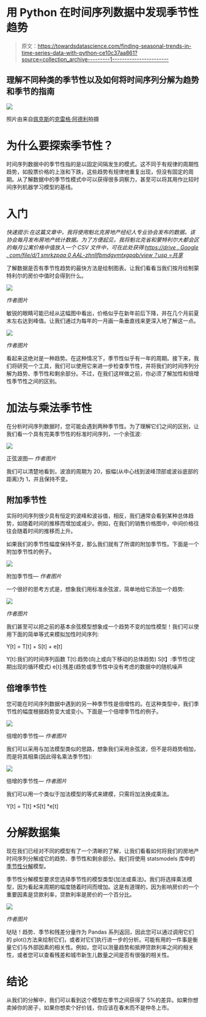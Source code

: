 # 用 Python 在时间序列数据中发现季节性趋势

> 原文：<https://towardsdatascience.com/finding-seasonal-trends-in-time-series-data-with-python-ce10c37aa861?source=collection_archive---------1----------------------->

## 理解不同种类的季节性以及如何将时间序列分解为趋势和季节的指南

![](img/e352d5caf802d6152b3610b3fe74a2e0.png)

照片由来自[佩克斯](https://www.pexels.com/photo/concrete-road-between-trees-1563356/?utm_content=attributionCopyText&utm_medium=referral&utm_source=pexels)的[克雷格·阿德利](https://www.pexels.com/@thatguycraig000?utm_content=attributionCopyText&utm_medium=referral&utm_source=pexels)拍摄

# 为什么要探索季节性？

时间序列数据中的季节性指的是以固定间隔发生的模式。这不同于有规律的周期性趋势，如股票价格的上涨和下跌，这些趋势有规律地重复出现，但没有固定的周期。从了解数据中的季节性模式中可以获得很多洞察力，甚至可以将其用作比较时间序列机器学习模型的基线。

# **入门**

*快速提示:在这篇文章中，我将使用魁北克房地产经纪人专业协会发布的数据。该协会每月发布房地产统计数据。为了方便起见，我将魁北克省和蒙特利尔大都会区的每月公寓价格中值放入一个 CSV 文件中，可在此处获得:*[*https://drive . Google . com/file/d/1 smrkzpaa 0 AAL-zhnllfbmdgymtxgpab/view？usp =共享*](https://drive.google.com/file/d/1SMrkZPAa0aAl-ZhnHLLFbmdgYmtXgpAb/view?usp=sharing)

了解数据是否有季节性趋势的最快方法是绘制图表。让我们看看当我们按月绘制蒙特利尔的房价中值时会得到什么。

![](img/072ef368b5799c82cfa7bd5cce4f198a.png)

*作者图片*

敏锐的眼睛可能已经从这幅图中看出，价格似乎在新年前后下降，并在几个月前夏末左右达到峰值。让我们通过为每年的一月画一条垂直线来更深入地了解这一点。

![](img/da46e770efbbc820c9d8022b85bc28fd.png)

*作者图片*

看起来这绝对是一种趋势。在这种情况下，季节性似乎有一年的周期。接下来，我们将研究一个工具，我们可以使用它来进一步检查季节性，并将我们的时间序列分解为趋势、季节性和剩余部分。不过，在我们这样做之前，你必须了解加性和倍增性季节性之间的区别。

# 加法与乘法季节性

在分析时间序列数据时，您可能会遇到两种季节性。为了理解它们之间的区别，让我们看一个具有完美季节性的标准时间序列，一个余弦波:

![](img/56edd55dd4751ee83be47387dce5c1a2.png)

正弦波图— *作者图片*

我们可以清楚地看到，波浪的周期为 20，振幅(从中心线到波峰顶部或波谷底部的距离)为 1，并且保持不变。

## 附加季节性

实际时间序列很少具有恒定的波峰和波谷值，相反，我们通常会看到某种总体趋势，如随着时间的推移而增加或减少。例如，在我们的销售价格图中，中间价格往往会随着时间的推移而上升。

如果我们的季节性幅度保持不变，那么我们就有了所谓的附加季节性。下面是一个附加季节性的例子。

![](img/9ac1224462f9315bbc4d497efe314d5e.png)

附加季节性— *作者图片*

一个很好的思考方式是，想象我们用标准余弦波，简单地给它添加一个趋势:

![](img/bbdf298d3ecf296e5cef929e943e7205.png)

*作者图片*

我们甚至可以把之前的基本余弦模型想象成一个趋势不变的加性模型！我们可以使用下面的简单等式来模拟加性时间序列:

Y[t] = T[t] + S[t] + e[t]

Y[t]:我们的时间序列函数
T[t]:趋势(向上或向下移动的总体趋势)
S[t】:季节性(定期出现的循环模式)
e[t]:残差(趋势或季节性中没有考虑的数据中的随机噪声

## 倍增季节性

您可能在时间序列数据中遇到的另一种季节性是倍增性的。在这种类型中，我们季节性的幅度根据趋势变大或变小。下面是一个倍增季节性的例子。

![](img/f99c591ebbe674596c486c8a071b42b7.png)

倍增的季节性— *作者图片*

我们可以采用与加法模型类似的思路，想象我们采用余弦波，但不是将趋势相加，而是将其相乘(因此得名乘法季节性):

![](img/c2aa88e8098129083069f5df10a61e61.png)

倍增的季节性— *作者图片*

我们可以用一个类似于加法模型的等式来建模，只需将加法换成乘法。

Y[t] = T[t] *S[t] *e[t]

# 分解数据集

现在我们已经对不同的模型有了一个清晰的了解，让我们看看如何将我们的房地产时间序列分解成它的趋势、季节性和剩余部分。我们将使用 statsmodels 库中的[季节性分解](https://www.statsmodels.org/stable/generated/statsmodels.tsa.seasonal.seasonal_decompose.html)模型。

季节性分解模型要求您选择季节性的模型类型(加法或乘法)。我们将选择乘法模型，因为看起来周期的幅度随着时间而增加。这是有道理的，因为影响房价的一个重要因素是贷款利率，贷款利率是房价的一个百分比。

![](img/8e162ae01a40d98d16a28f791392afc8.png)

*作者图片*

哒哒！趋势、季节和残差分量作为 Pandas 系列返回，因此您可以通过调用它们的 plot()方法来绘制它们，或者对它们执行进一步的分析。可能有用的一件事是衡量它们与外部因素的相关性。例如，您可以测量趋势和抵押贷款利率之间的相关性，或者您可以查看残差和城市新生儿数量之间是否有很强的相关性。

# 结论

从我们的分解中，我们可以看到这个模型在季节之间获得了 5%的差异。如果你想卖掉你的房子，如果你想卖个好价钱，你应该在春末而不是仲冬上市。